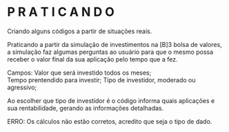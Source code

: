 # P R A T I C A N D O 

Criando alguns códigos a partir de situações reais.

Praticando a partir da simulação de investimentos na [B]3 bolsa de valores, a simulação faz algumas perguntas ao usuário para que o mesmo possa receber o valor final da sua aplicação pelo tempo que a fez.

Campos:  Valor que será investido todos os meses;  <br/>
          Tempo prentendido para investir;
          Tipo de investidor, moderado ou agressivo;
          
Ao escolher que tipo de investidor é o código informa quais aplicações e sua rentabilidade, gerando as informações detalhadas.

ERRO: Os cálculos não estão corretos, acredito que seja o tipo de dado.

